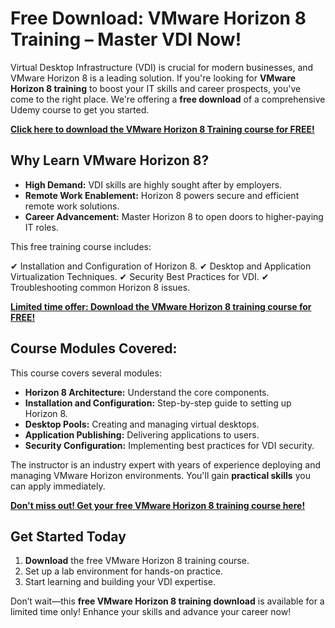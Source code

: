 # Free Download: VMware Horizon 8 Training – Master VDI Now!

Virtual Desktop Infrastructure (VDI) is crucial for modern businesses, and VMware Horizon 8 is a leading solution. If you're looking for **VMware Horizon 8 training** to boost your IT skills and career prospects, you've come to the right place. We're offering a **free download** of a comprehensive Udemy course to get you started.

[**Click here to download the VMware Horizon 8 Training course for FREE!**](https://udemywork.com/vmware-horizon-8-training)

## Why Learn VMware Horizon 8?

*   **High Demand:** VDI skills are highly sought after by employers.
*   **Remote Work Enablement:** Horizon 8 powers secure and efficient remote work solutions.
*   **Career Advancement:** Master Horizon 8 to open doors to higher-paying IT roles.

This free training course includes:

✔ Installation and Configuration of Horizon 8.
✔ Desktop and Application Virtualization Techniques.
✔ Security Best Practices for VDI.
✔ Troubleshooting common Horizon 8 issues.

[**Limited time offer: Download the VMware Horizon 8 training course for FREE!**](https://udemywork.com/vmware-horizon-8-training)

## Course Modules Covered:

This course covers several modules:

*   **Horizon 8 Architecture:** Understand the core components.
*   **Installation and Configuration:** Step-by-step guide to setting up Horizon 8.
*   **Desktop Pools:** Creating and managing virtual desktops.
*   **Application Publishing:** Delivering applications to users.
*   **Security Configuration:** Implementing best practices for VDI security.

The instructor is an industry expert with years of experience deploying and managing VMware Horizon environments. You'll gain **practical skills** you can apply immediately.

[**Don't miss out! Get your free VMware Horizon 8 training course here!**](https://udemywork.com/vmware-horizon-8-training)

## Get Started Today

1.  **Download** the free VMware Horizon 8 training course.
2.  Set up a lab environment for hands-on practice.
3.  Start learning and building your VDI expertise.

Don’t wait—this **free VMware Horizon 8 training download** is available for a limited time only! Enhance your skills and advance your career now!
